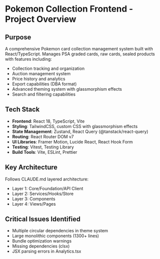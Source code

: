 # Pokemon Collection Frontend - Project Overview

## Purpose

A comprehensive Pokemon card collection management system built with React/TypeScript. Manages PSA graded cards, raw
cards, sealed products with features including:

- Collection tracking and organization
- Auction management system
- Price history and analytics
- Export capabilities (DBA format)
- Advanced theming system with glassmorphism effects
- Search and filtering capabilities

## Tech Stack

- **Frontend**: React 18, TypeScript, Vite
- **Styling**: TailwindCSS, custom CSS with glassmorphism effects
- **State Management**: Zustand, React Query (@tanstack/react-query)
- **Routing**: React Router DOM v7
- **UI Libraries**: Framer Motion, Lucide React, React Hook Form
- **Testing**: Vitest, Testing Library
- **Build Tools**: Vite, ESLint, Prettier

## Key Architecture

Follows CLAUDE.md layered architecture:

- Layer 1: Core/Foundation/API Client
- Layer 2: Services/Hooks/Store
- Layer 3: Components
- Layer 4: Views/Pages

## Critical Issues Identified

- Multiple circular dependencies in theme system
- Large monolithic components (1300+ lines)
- Bundle optimization warnings
- Missing dependencies (clsx)
- JSX parsing errors in Analytics.tsx